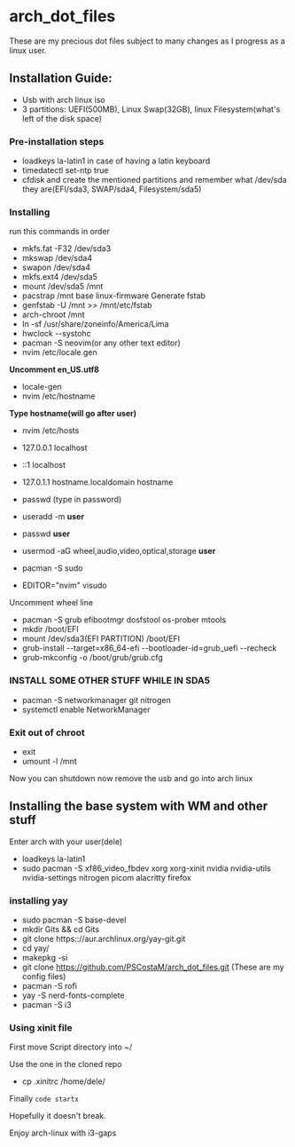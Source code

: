 # arch_dot_files
These are my precious dot files subject to many changes as I progress as a linux user.
## Installation Guide:
- Usb with arch linux iso
- 3 partitions: UEFI(500MB), Linux Swap(32GB), linux Filesystem(what's left of the disk space)
### Pre-installation steps
- loadkeys la-latin1 in case of having a latin keyboard
- timedatectl set-ntp true
- cfdisk and create the mentioned partitions and remember what /dev/sda they are(EFI/sda3, SWAP/sda4, Filesystem/sda5)
### Installing
run this commands in order
- mkfs.fat -F32 /dev/sda3
- mkswap /dev/sda4
- swapon /dev/sda4
- mkfs.ext4 /dev/sda5
- mount /dev/sda5 /mnt
- pacstrap /mnt base linux-firmware
Generate fstab
- genfstab -U /mnt >> /mnt/etc/fstab
- arch-chroot /mnt
- ln -sf /usr/share/zoneinfo/America/Lima
- hwclock --systohc
-  pacman -S neovim(or any other text editor)
-  nvim /etc/locale.gen

**Uncomment en_US.utf8**

- locale-gen
- nvim /etc/hostname

**Type hostname(will go after user)**

- nvim /etc/hosts

- 127.0.0.1 localhost
- ::1 localhost
- 127.0.1.1 hostname.localdomain hostname
- passwd (type in password)
- useradd -m **user**
- passwd **user**
- usermod -aG wheel,audio,video,optical,storage **user**
- pacman -S sudo
- EDITOR="nvim" visudo

Uncomment wheel line

- pacman -S grub efibootmgr dosfstool os-prober mtools
- mkdir /boot/EFI
- mount /dev/sda3(EFI PARTITION) /boot/EFI
- grub-install --target=x86_64-efi --bootloader-id=grub_uefi --recheck
- grub-mkconfig -o /boot/grub/grub.cfg

### INSTALL SOME OTHER STUFF WHILE IN SDA5

- pacman -S networkmanager git nitrogen 
- systemctl enable NetworkManager 

### Exit out of chroot

- exit
- umount -l /mnt

Now you can shutdown now remove the usb and go into arch linux

## Installing the base system with WM and other stuff

Enter arch with your user(dele)

- loadkeys la-latin1
- sudo pacman -S xf86_video_fbdev xorg xorg-xinit nvidia nvidia-utils nvidia-settings nitrogen picom alacritty firefox

### installing yay 

- sudo pacman -S base-devel
- mkdir Gits && cd Gits
- git clone https:://aur.archlinux.org/yay-git.git
- cd yay/
- makepkg -si
- git clone https://github.com/PSCostaM/arch_dot_files.git (These are my config files)
- pacman -S rofi
- yay -S nerd-fonts-complete
- pacman -S i3

### Using xinit file

First move Script directory into ~/

Use the one in the cloned repo
- cp .xinitrc /home/dele/ 

Finally `code startx`

Hopefully it doesn't break.

Enjoy arch-linux with i3-gaps
